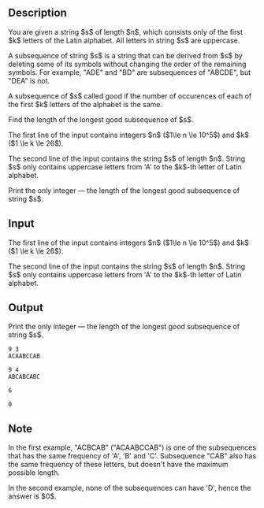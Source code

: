 ## Description

<div><p>You are given a string $s$ of length $n$, which consists only of the first $k$ letters of the Latin alphabet. All letters in string $s$ are uppercase.</p><p>A <span class="tex-font-style-it">subsequence</span> of string $s$ is a string that can be derived from $s$ by deleting some of its symbols without changing the order of the remaining symbols. For example, "<span class="tex-font-style-tt">ADE</span>" and "<span class="tex-font-style-tt">BD</span>" are subsequences of "<span class="tex-font-style-tt">ABCDE</span>", but "<span class="tex-font-style-tt">DEA</span>" is not.</p><p>A subsequence of $s$ called <span class="tex-font-style-it">good</span> if the number of occurences of each of the first $k$ letters of the alphabet is the same.</p><p>Find the length of the longest good subsequence of $s$. </p></div><div class="input-specification"><p>The first line of the input contains integers $n$ ($1\le n \le 10^5$) and $k$ ($1 \le k \le 26$).</p><p>The second line of the input contains the string $s$ of length $n$. String $s$ only contains uppercase letters from '<span class="tex-font-style-tt">A</span>' to the $k$-th letter of Latin alphabet.</p></div><div class="output-specification"><p>Print the only integer&nbsp;— the length of the longest good subsequence of string $s$.</p></div>

## Input

<p>The first line of the input contains integers $n$ ($1\le n \le 10^5$) and $k$ ($1 \le k \le 26$).</p><p>The second line of the input contains the string $s$ of length $n$. String $s$ only contains uppercase letters from '<span class="tex-font-style-tt">A</span>' to the $k$-th letter of Latin alphabet.</p>

## Output

<p>Print the only integer&nbsp;— the length of the longest good subsequence of string $s$.</p>





```input1
9 3
ACAABCCAB

```




```input2
9 4
ABCABCABC

```




```output1
6
```




```output2
0
```



## Note

<p>In the first example, "<span class="tex-font-style-tt">ACBCAB</span>" ("<span class="tex-font-style-tt"><span class="tex-font-style-bf">AC</span>AA<span class="tex-font-style-bf">BC</span>C<span class="tex-font-style-bf">AB</span></span>") is one of the subsequences that has the same frequency of '<span class="tex-font-style-tt">A</span>', '<span class="tex-font-style-tt">B</span>' and '<span class="tex-font-style-tt">C</span>'. Subsequence "<span class="tex-font-style-tt">CAB</span>" also has the same frequency of these letters, but doesn't have the maximum possible length.</p><p>In the second example, none of the subsequences can have '<span class="tex-font-style-tt">D</span>', hence the answer is $0$.</p>
